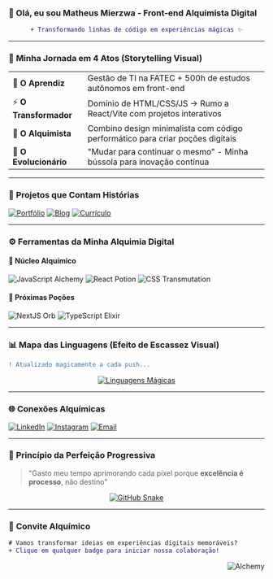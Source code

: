 ### 🌌 Olá, eu sou Matheus Mierzwa - Front-end Alquimista Digital 

<div align="center">
  
```diff
+ Transformando linhas de código em experiências mágicas ✨
```
</div>

---

### 🚀 **Minha Jornada em 4 Atos** (Storytelling Visual)

|   |   |
|---|---|
| 🔮 **O Aprendiz** | Gestão de TI na FATEC + 500h de estudos autônomos em front-end |
| ⚡ **O Transformador** | Domínio de HTML/CSS/JS -> Rumo a React/Vite com projetos interativos |
| 🧪 **O Alquimista** | Combino design minimalista com código performático para criar poções digitais |
| 🌊 **O Evolucionário** | "Mudar para continuar o mesmo" - Minha bússola para inovação contínua |

---

### 💼 **Projetos que Contam Histórias**
[![Portfólio](https://custom-icon-badges.demolab.com/badge/✨_Portfólio_Imersivo-000?logo=eye&logoColor=white&style=for-the-badge)](https://matheus-mierzwa.web.app/portfolio)
[![Blog](https://custom-icon-badges.demolab.com/badge/📚_Blog_Conceitual-000?logo=book&logoColor=white&style=for-the-badge)](https://matheus-mierzwa.web.app/blog)
[![Currículo](https://custom-icon-badges.demolab.com/badge/📜_CV_Dinâmico-000?logo=file-pdf&logoColor=white&style=for-the-badge)](https://matheus-mierzwa.web.app/resume)

---

### ⚙️ **Ferramentas da Minha Alquimia Digital**
#### 🧪 Núcleo Alquímico
![JavaScript Alchemy](https://img.shields.io/badge/JavaScript-ES6+-F7DF1E?logo=javascript&logoColor=000&style=plastic)
![React Potion](https://img.shields.io/badge/React-61DAFB?logo=react&logoColor=000&style=plastic)
![CSS Transmutation](https://img.shields.io/badge/CSS3-1572B6?logo=css3&logoColor=white&style=plastic)

#### 🔮 Próximas Poções
![NextJS Orb](https://img.shields.io/badge/Next.js-000?logo=nextdotjs&logoColor=white&style=flat)
![TypeScript Elixir](https://img.shields.io/badge/TypeScript-3178C6?logo=typescript&logoColor=white&style=flat)

---

### 📊 **Mapa das Linguagens** (Efeito de Escassez Visual)
```diff
! Atualizado magicamente a cada push...
```

<div align="center">
  
[![Linguagens Mágicas](https://github-readme-stats.vercel.app/api/top-langs/?username=MierzwaMatheus&layout=donut-vertical&theme=nightowl&hide_border=true&bg_color=00000000&title_color=58a6ff&text_color=8b949e&icon_color=58a6ff)](https://github.com/MierzwaMatheus)
</div>

---

### 🌐 **Conexões Alquímicas**
[![LinkedIn](https://custom-icon-badges.demolab.com/badge/LinkedIn-Profissionalizar/0A66C2?logo=linkedin&logoColor=white&style=social)](https://br.linkedin.com/in/matheus-mierzwa-91b80b117)
[![Instagram](https://custom-icon-badges.demolab.com/badge/Instagram-Criatividade/E4405F?logo=instagram&logoColor=white&style=social)](https://www.instagram.com/mierzwa.brow/)
[![Email](https://custom-icon-badges.demolab.com/badge/Email-Colaboração/EA4335?logo=mail&logoColor=white&style=social)](mailto:mierzwa.oliveira@gmail.com)

---

### 🧩 **Princípio da Perfeição Progressiva**
> "Gasto meu tempo aprimorando cada pixel porque **excelência é processo**, não destino"

<div align="center">
  
[![GitHub Snake](https://raw.githubusercontent.com/MierzwaMatheus/MierzwaMatheus/output/github-contribution-grid-snake-dark.svg#gh-dark-mode-only)](https://github.com/MierzwaMatheus)
</div>

---

### 💫 **Convite Alquímico**
```diff
# Vamos transformar ideias em experiências digitais memoráveis?
+ Clique em qualquer badge para iniciar nossa colaboração!
```

<div align="right">
  
![Alchemy](https://img.shields.io/badge/✨_Design--Thinking-FF6F00?logo=sparkles&logoColor=white&style=for-the-badge)
</div>
